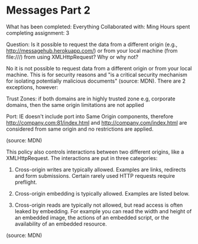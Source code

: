 # Messages Part 2

What has been completed: Everything
Collaborated with: Ming
Hours spent completing assignment: 3

Question: Is it possible to request the data from a different origin (e.g., http://messagehub.herokuapp.com/) or from your local machine (from file:///) from using XMLHttpRequest? Why or why not?

No it is not possible to request data from a different origin or from your local machine. This is for security reasons and "is a critical security mechanism for isolating potentially malicious documents" (source: MDN). There are 2 exceptions, however:

Trust Zones: if both domains are in highly trusted zone e.g, corporate domains, then the same origin limitations are not applied

Port: IE doesn't include port into Same Origin components, therefore http://company.com:81/index.html and http://company.com/index.html are considered from same origin and no restrictions are applied.

(source: MDN)

This policy also controls interactions between two different origins, like a XMLHttpRequest. The interactions are put in three categories:

1) Cross-origin writes are typically allowed. Examples are links, redirects and form submissions. Certain rarely used HTTP requests require preflight.

2) Cross-origin embedding is typically allowed. Examples are listed below.

3) Cross-origin reads are typically not allowed, but read access is often leaked by embedding. For example you can read the width and height of an embedded image, the actions of an embedded script, or the availability of an embedded resource.

(source: MDN)